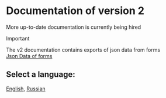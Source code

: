 # Documentation of version 2

More up-to-date documentation is currently being hired

> [!important]
> The v2 documentation contains exports of json data from forms     
> [Json Data of forms](./data/)

## Select a language:
[English](./lang/eng.md), [Russian](./lang/rus.md)
